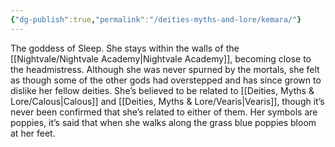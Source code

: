 ```yaml
---
{"dg-publish":true,"permalink":"/deities-myths-and-lore/kemara/"}
---
```



The goddess of Sleep. She stays within the walls of the [[Nightvale/Nightvale Academy\|Nightvale Academy]], becoming close to the headmistress. Although she was never spurned by the mortals, she felt as though some of the other gods had overstepped and has since grown to dislike her fellow deities. She’s believed to be related to [[Deities, Myths & Lore/Calous\|Calous]] and [[Deities, Myths & Lore/Vearis\|Vearis]], though it’s never been confirmed that she’s related to either of them. Her symbols are poppies, it’s said that when she walks along the grass blue poppies bloom at her feet.

